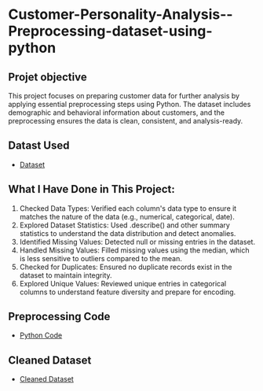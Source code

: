 # Customer-Personality-Analysis--Preprocessing-dataset-using-python
## Projet objective
This project focuses on preparing customer data for further analysis by applying essential preprocessing steps using Python. The dataset includes demographic and behavioral information about customers, and the preprocessing ensures the data is clean, consistent, and analysis-ready.

## Datast Used
- <a href="https://github.com/Shifanaks/Customer-Personality-Analysis-Preprocessing--python/blob/main/Customer%20Personality%20Analysis.csv">Dataset</a>

## What I Have Done in This Project:
 1. Checked Data Types: Verified each column's data type to ensure it matches the nature of the data (e.g., numerical, categorical, date).
 2. Explored Dataset Statistics: Used .describe() and other summary statistics to understand the data distribution and detect anomalies.
 3. Identified Missing Values: Detected null or missing entries in the dataset.
 4. Handled Missing Values: Filled missing values using the median, which is less sensitive to outliers compared to the mean.
 5. Checked for Duplicates: Ensured no duplicate records exist in the dataset to maintain integrity.
 6. Explored Unique Values: Reviewed unique entries in categorical columns to understand feature diversity and prepare for encoding.

## Preprocessing Code
- <a href="https://github.com/Shifanaks/Customer-Personality-Analysis-Preprocessing--python/blob/main/Customer_Personality_Analysis.ipynb">Python Code</a>

## Cleaned Dataset
- <a href="https://github.com/Shifanaks/Customer-Personality-Analysis-Preprocessing--python/blob/main/preprocessed_dataset.csv">Cleaned Dataset</a>
